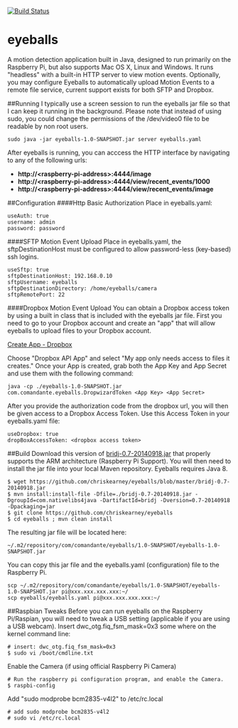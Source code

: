 [![Build Status](https://travis-ci.org/chriskearney/eyeballs.svg?branch=master)](https://travis-ci.org/chriskearney/eyeballs)
# eyeballs

A motion detection application built in Java, designed to run primarily on the Raspberry Pi, but also supports Mac OS X, Linux and Windows.  It runs "headless" with a built-in HTTP server to view motion events.  Optionally, you may configure Eyeballs to automatically upload Motion Events to a remote file service, current support exists for both SFTP and Dropbox.

##Running
I typically use a screen session to run the eyeballs jar file so that I can keep it running in the background. Please note that instead of using sudo, you could change the permissions of the /dev/video0 file to be readable by non root users.
```
sudo java -jar eyeballs-1.0-SNAPSHOT.jar server eyeballs.yaml
```
After eyeballs is running, you can acccess the HTTP interface by navigating to any of the following urls:
* **http://\<raspberry-pi-address\>:4444/image**
* **http://\<raspberry-pi-address\>:4444/view/recent_events/1000**
* **http://\<raspberry-pi-address\>:4444/view/recent_events/image**

##Configuration
####Http Basic Authorization
Place in eyeballs.yaml:
```
useAuth: true
username: admin
password: password
```
####SFTP Motion Event Upload
Place in eyeballs.yaml, the sftpDestinationHost must be configured to allow password-less (key-based) ssh logins. 
```
useSftp: true
sftpDestinationHost: 192.168.0.10
sftpUsername: eyeballs
sftpDestinationDirectory: /home/eyeballs/camera
sftpRemotePort: 22
```
####Dropbox Motion Event Upload
You can obtain a Dropbox access token by using a built in class that is included with the eyeballs jar file.  First you need to go to your Dropbox account and create an "app" that will allow eyeballs to upload files to your Dropbox account.

[Create App - Dropbox](https://www.dropbox.com/developers-v1/apps/create)

Choose "Dropbox API App" and select "My app only needs access to files it creates."  Once your App is created, grab both the App Key and App Secret and use them with the following command:

```
java -cp ./eyeballs-1.0-SNAPSHOT.jar com.comandante.eyeballs.DropwizardToken <App Key> <App Secret>
```
After you provide the authorization code from the dropbox url, you will then be given access to a Dropbox Access Token.  Use this Access Token in your eyeballs.yaml file:
```
useDropbox: true
dropBoxAccessToken: <dropbox access token>
```


##Build
Download this version of [bridj-0.7-20140918.jar](https://github.com/chriskearney/eyeballs/blob/master/bridj-0.7-20140918.jar) that properly supports the ARM architecture (Raspberry Pi Support).  You will then need to install the jar file into your local Maven repository.  Eyeballs requires Java 8.

```
$ wget https://github.com/chriskearney/eyeballs/blob/master/bridj-0.7-20140918.jar
$ mvn install:install-file -Dfile=./bridj-0.7-20140918.jar -DgroupId=com.nativelibs4java -DartifactId=bridj -Dversion=0.7-20140918 -Dpackaging=jar
$ git clone https://github.com/chriskearney/eyeballs
$ cd eyeballs ; mvn clean install
```
The resulting jar file will be located here:
```
~/.m2/repository/com/comandante/eyeballs/1.0-SNAPSHOT/eyeballs-1.0-SNAPSHOT.jar
```
You can copy this jar file and the eyeballs.yaml (configuration) file to the Raspberry Pi.
```
scp ~/.m2/repository/com/comandante/eyeballs/1.0-SNAPSHOT/eyeballs-1.0-SNAPSHOT.jar pi@xxx.xxx.xxx.xxx:~/
scp eyeballs/eyeballs.yaml pi@xxx.xxx.xxx.xxx:~/
```

##Raspbian Tweaks
Before you can run eyeballs on the Raspberry Pi/Raspian, you will need to tweak a USB setting (applicable if you are using a USB webcam).  Insert dwc_otg.fiq_fsm_mask=0x3 some where on the kernel command line:
```
# insert: dwc_otg.fiq_fsm_mask=0x3
$ sudo vi /boot/cmdline.txt
```
Enable the Camera (if using official Raspberry Pi Camera)
```
# Run the raspberry pi configuration program, and enable the Camera.
$ raspbi-config
```
Add "sudo modprobe bcm2835-v4l2" to /etc/rc.local
```
# add sudo modprobe bcm2835-v4l2
# sudo vi /etc/rc.local 
```


